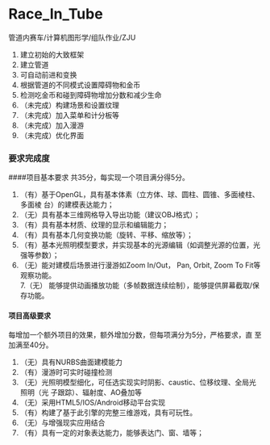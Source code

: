 # Race_In_Tube
管道内赛车/计算机图形学/组队作业/ZJU
    
1. 建立初始的大致框架
2. 建立管道
3. 可自动前进和变换
4. 根据管道的不同模式设置障碍物和金币   
5. 检测吃金币和碰到障碍物增加分数和减少生命    
6. （未完成）构建场景和设置纹理   
7. （未完成）加入菜单和计分板等
8. （未完成）加入漫游
7. （未完成）优化界面

### 要求完成度
####项⽬基本要求
共35分，每实现⼀个项⽬满分得5分。     
1. （有）基于OpenGL，具有基本体素（⽴⽅体、球、圆柱、圆锥、多⾯棱柱、多⾯棱
台）的建模表达能⼒；      
2. （无）具有基本三维⽹格导⼊导出功能（建议OBJ格式）；      
3. （有）具有基本材质、纹理的显⽰和编辑能⼒；       
4. （有）具有基本⼏何变换功能（旋转、平移、缩放等）；      
5. （有）基本光照明模型要求，并实现基本的光源编辑（如调整光源的位置，光强等参数）；      
6. （无）能对建模后场景进⾏漫游如Zoom In/Out， Pan, Orbit, Zoom To Fit等观察功能。       
7.（无） 能够提供动画播放功能（多帧数据连续绘制），能够提供屏幕截取/保存功能。      

#### 项目高级要求
每增加⼀个额外项⽬的效果，额外增加分数，但每项满分为5分，严格要求，直
⾄加满⾄40分。   
1. （无）具有NURBS曲⾯建模能⼒   
2. （有）漫游时可实时碰撞检测    
3. （无）光照明模型细化，可任选实现实时阴影、caustic、位移纹理、全局光照明（光
⼦跟踪）、辐射度、AO叠加等   
4. （无）采⽤HTML5/IOS/Android移动平台实现   
5. （有）构建了基于此引擎的完整三维游戏，具有可玩性。    
6. （无）与增强现实应⽤结合    
7. （有）具有⼀定的对象表达能⼒，能够表达门、窗、墙等；     
